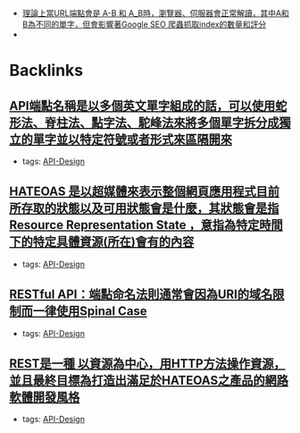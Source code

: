 - [理論上當URL端點會是 A-B 和 A_B時，瀏覽器、伺服器會正常解讀，其中A和B為不同的單字，但會影響著Google SEO 爬蟲抓取index的數量和評分](<理論上當URL端點會是 A-B 和 A_B時，瀏覽器、伺服器會正常解讀，其中A和B為不同的單字，但會影響著Google SEO 爬蟲抓取index的數量和評分.md>)
- 

# Backlinks
## [API端點名稱是以多個英文單字組成的話，可以使用蛇形法、脊柱法、點字法、駝峰法來將多個單字拆分成獨立的單字並以特定符號或者形式來區隔開來](<API端點名稱是以多個英文單字組成的話，可以使用蛇形法、脊柱法、點字法、駝峰法來將多個單字拆分成獨立的單字並以特定符號或者形式來區隔開來.md>)
- tags: [API-Design](<API-Design.md>)

## [HATEOAS 是以超媒體來表示整個網頁應用程式目前所存取的狀態以及可用狀態會是什麼，其狀態會是指Resource Representation State ，意指為特定時間下的特定具體資源(所在)會有的內容](<HATEOAS 是以超媒體來表示整個網頁應用程式目前所存取的狀態以及可用狀態會是什麼，其狀態會是指Resource Representation State ，意指為特定時間下的特定具體資源(所在)會有的內容.md>)
- tags: [API-Design](<API-Design.md>)

## [RESTful API：端點命名法則通常會因為URI的域名限制而一律使用Spinal Case](<RESTful API：端點命名法則通常會因為URI的域名限制而一律使用Spinal Case.md>)
- tags: [API-Design](<API-Design.md>)

## [REST是一種 以資源為中心，用HTTP方法操作資源，並且最終目標為打造出滿足於HATEOAS之產品的網路軟體開發風格](<REST是一種 以資源為中心，用HTTP方法操作資源，並且最終目標為打造出滿足於HATEOAS之產品的網路軟體開發風格.md>)
- tags: [API-Design](<API-Design.md>)

